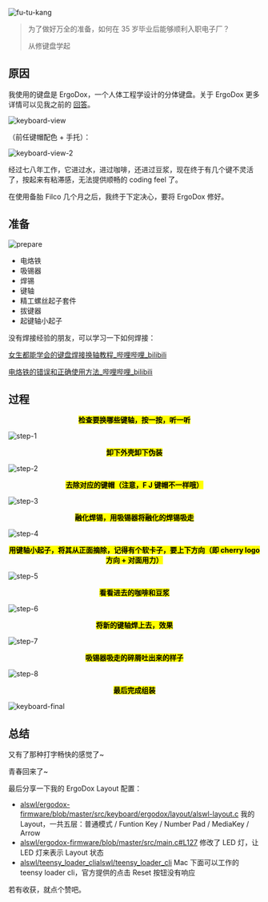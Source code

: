 

![fu-tu-kang](https://e25ba8-log4d-c.dijingchao.com/202210/fu-tu-kang.png)

> 为了做好万全的准备，如何在 35 岁毕业后能够顺利入职电子厂？
>
> 从修键盘学起

## 原因

我使用的键盘是 ErgoDox，一个人体工程学设计的分体键盘。关于 ErgoDox 更多详情可以见我之前的 [回答](https://www.zhihu.com/question/52088337/answer/141073759)。

![keyboard-view](https://e25ba8-log4d-c.dijingchao.com/202210/keyboard-view.png)

（前任键帽配色 + 手托）：

![keyboard-view-2](https://e25ba8-log4d-c.dijingchao.com/202210/keyboard-view-2.png)

经过七八年工作，它进过水，进过咖啡，还进过豆浆，现在终于有几个键不灵活了，按起来有粘滞感，无法提供顺畅的 coding feel 了。

在使用备胎 Filco 几个月之后，我终于下定决心，要将 ErgoDox 修好。

## 准备

![prepare](https://e25ba8-log4d-c.dijingchao.com/202210/prepare.png)

- 电烙铁
- 吸锡器
- 焊锡
- 键轴
- 精工螺丝起子套件
- 拔键器
- 起键轴小起子

没有焊接经验的朋友，可以学习一下如何焊接：

[女生都能学会的键盘焊接换轴教程\_哔哩哔哩\_bilibili](https://www.bilibili.com/video/BV1xt4y157LM/)

[电烙铁的错误和正确使用方法\_哔哩哔哩\_bilibili](https://www.bilibili.com/video/BV1Ui4y177kk/)

## 过程

<center><mark><b>检查要换哪些键轴，按一按，听一听</b></mark></center>

![step-1](https://e25ba8-log4d-c.dijingchao.com/202210/step-1.png)

<center><mark><b>卸下外壳卸下伪装</b></mark></center>

![step-2](https://e25ba8-log4d-c.dijingchao.com/202210/step-2.png)

<center><mark><b>去除对应的键帽（注意，F J 键帽不一样哦）</b></mark></center>

![step-3](https://e25ba8-log4d-c.dijingchao.com/202210/step-3.png)

<center><mark><b>融化焊锡，用吸锡器将融化的焊锡吸走</b></mark></center>

![step-4](https://e25ba8-log4d-c.dijingchao.com/202210/step-4.png)

<center><mark><b>用键轴小起子，将其从正面摘除，记得有个软卡子，要上下方向（即 cherry logo 方向 + 对面用力）</b></mark></center>

![step-5](https://e25ba8-log4d-c.dijingchao.com/202210/step-5.png)

<center><mark><b>看看进去的咖啡和豆浆</b></mark></center>

![step-6](https://e25ba8-log4d-c.dijingchao.com/202210/step-6.png)

<center><mark><b>将新的键轴焊上去，效果</b></mark></center>

![step-7](https://e25ba8-log4d-c.dijingchao.com/202210/step-7.png)

<center><mark><b>吸锡器吸走的碎屑吐出来的样子</b></mark></center>

![step-8](https://e25ba8-log4d-c.dijingchao.com/202210/step-8.png)

<center><mark><b>最后完成组装</b></mark></center>

![keyboard-final](https://e25ba8-log4d-c.dijingchao.com/202210/keyboard-final.png)

## 总结

又有了那种打字畅快的感觉了~

青春回来了~

最后分享一下我的 ErgoDox Layout 配置：

- [alswl/ergodox-firmware/blob/master/src/keyboard/ergodox/layout/alswl-layout.c](https://link.zhihu.com/?target=https%3A//github.com/alswl/ergodox-firmware/blob/master/src/keyboard/ergodox/layout/alswl-layout.c) 我的 Layout，一共五层：普通模式 / Funtion Key / Number Pad / MediaKey / Arrow
- [alswl/ergodox-firmware/blob/master/src/main.c#L127](https://link.zhihu.com/?target=https%3A//github.com/alswl/ergodox-firmware/blob/master/src/main.c%23L127) 修改了 LED 灯，让 LED 灯来表示 Layout 状态
- [alswl/teensy_loader_cli](https://link.zhihu.com/?target=https%3A//github.com/alswl/teensy_loader_cli)[alswl/teensy_loader_cli](https://link.zhihu.com/?target=https%3A//github.com/alswl/teensy_loader_cli) Mac 下面可以工作的 teensy loader cli，官方提供的点击 Reset 按钮没有响应

若有收获，就点个赞吧。

